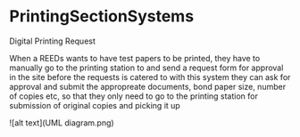 # PrintingSectionSystems
Digital Printing Request

When a REEDs wants to have test papers to be printed, they have to manually go to the printing station to and send a request form for approval in the site before the requests is catered to with this system they can ask for approval and submit the appropreate documents, bond paper size, number of copies etc, so that they only need to go to the printing station for submission of original copies and picking it up

![alt text](UML diagram.png)